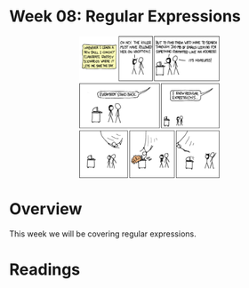# Week 08: Regular Expressions

<img src="images/xkcd-208.png" width="50%"
     style="display: block; margin-left: auto; margin-right: auto">

# Overview

This week we will be covering regular expressions.

# Readings

